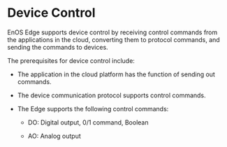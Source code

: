 # Device Control

EnOS Edge supports device control by receiving control commands from the applications in the cloud, converting them to protocol commands, and sending the commands to devices.

The prerequisites for device control include:

- The application in the cloud platform has the function of sending out commands.

- The device communication protocol supports control commands.

- The Edge supports the following control commands:

  - DO: Digital output, 0/1 command, Boolean

  - AO: Analog output
